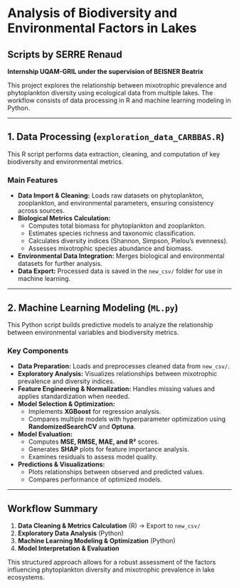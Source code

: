 # **Analysis of Biodiversity and Environmental Factors in Lakes**

## **Scripts by SERRE Renaud**  
**Internship UQAM-GRIL under the supervision of BEISNER Beatrix**

This project explores the relationship between mixotrophic prevalence and phytoplankton diversity using ecological data from multiple lakes. The workflow consists of data processing in R and machine learning modeling in Python.

---

## **1. Data Processing (`exploration_data_CARBBAS.R`)**

This R script performs data extraction, cleaning, and computation of key biodiversity and environmental metrics.

### **Main Features**  
- **Data Import & Cleaning:** Loads raw datasets on phytoplankton, zooplankton, and environmental parameters, ensuring consistency across sources.
- **Biological Metrics Calculation:**  
  - Computes total biomass for phytoplankton and zooplankton.  
  - Estimates species richness and taxonomic classification.  
  - Calculates diversity indices (Shannon, Simpson, Pielou’s evenness).  
  - Assesses mixotrophic species abundance and biomass.  
- **Environmental Data Integration:** Merges biological and environmental datasets for further analysis.
- **Data Export:** Processed data is saved in the `new_csv/` folder for use in machine learning.

---

## **2. Machine Learning Modeling (`ML.py`)**

This Python script builds predictive models to analyze the relationship between environmental variables and biodiversity metrics.

### **Key Components**  
- **Data Preparation:** Loads and preprocesses cleaned data from `new_csv/`.
- **Exploratory Analysis:** Visualizes relationships between mixotrophic prevalence and diversity indices.
- **Feature Engineering & Normalization:** Handles missing values and applies standardization when needed.
- **Model Selection & Optimization:**  
  - Implements **XGBoost** for regression analysis.  
  - Compares multiple models with hyperparameter optimization using **RandomizedSearchCV** and **Optuna**.
- **Model Evaluation:**  
  - Computes **MSE, RMSE, MAE, and R²** scores.  
  - Generates **SHAP** plots for feature importance analysis.  
  - Examines residuals to assess model quality.
- **Predictions & Visualizations:**  
  - Plots relationships between observed and predicted values.  
  - Compares performance of optimized models.

---

## **Workflow Summary**
1. **Data Cleaning & Metrics Calculation** (R) → Export to `new_csv/`
2. **Exploratory Data Analysis** (Python)
3. **Machine Learning Modeling & Optimization** (Python)
4. **Model Interpretation & Evaluation**

This structured approach allows for a robust assessment of the factors influencing phytoplankton diversity and mixotrophic prevalence in lake ecosystems.
